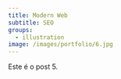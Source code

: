 ```yaml
---
title: Modern Web
subtitle: SEO
groups:
  - illustration
image: /images/portfolio/6.jpg
---
```

Este é o post 5.
